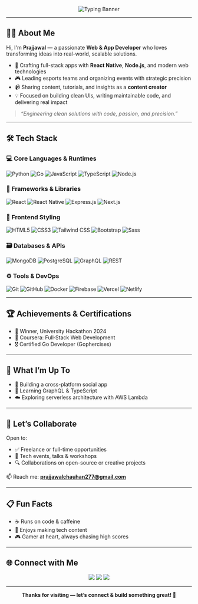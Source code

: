 <!-- 🔥 Typing Banner -->
<p align="center">
  <img src="https://readme-typing-svg.demolab.com?font=Fira+Code&weight=500&size=24&duration=4000&pause=1000&color=00BFFF&center=true&vCenter=true&width=600&lines=Hi+I'm+Prajjawal+%F0%9F%91%8B;Web+%26+App+Developer;Content+Creator+%7C+Esports+Manager;Delivering+Impact+with+Code" alt="Typing Banner" />
</p>

---

## 👨‍💻 About Me

Hi, I'm **Prajjawal** — a passionate **Web & App Developer** who loves transforming ideas into real-world, scalable solutions.

- 🚀 Crafting full-stack apps with **React Native**, **Node.js**, and modern web technologies  
- 🎮 Leading esports teams and organizing events with strategic precision  
- 📹 Sharing content, tutorials, and insights as a **content creator**  
- 💡 Focused on building clean UIs, writing maintainable code, and delivering real impact

> _“Engineering clean solutions with code, passion, and precision.”_

---

## 🛠 Tech Stack

### 💻 Core Languages & Runtimes
![Python](https://img.shields.io/badge/Python-3776AB?style=for-the-badge&logo=python&logoColor=white)
![Go](https://img.shields.io/badge/Go-00ADD8?style=for-the-badge&logo=go&logoColor=white)
![JavaScript](https://img.shields.io/badge/JavaScript-F7DF1E?style=for-the-badge&logo=javascript&logoColor=black)
![TypeScript](https://img.shields.io/badge/TypeScript-3178C6?style=for-the-badge&logo=typescript&logoColor=white)
![Node.js](https://img.shields.io/badge/Node.js-339933?style=for-the-badge&logo=nodedotjs&logoColor=white)

### 🧩 Frameworks & Libraries
![React](https://img.shields.io/badge/React-20232A?style=for-the-badge&logo=react&logoColor=61DAFB)
![React Native](https://img.shields.io/badge/React_Native-20232A?style=for-the-badge&logo=react&logoColor=61DAFB)
![Express.js](https://img.shields.io/badge/Express.js-000000?style=for-the-badge&logo=express&logoColor=white)
![Next.js](https://img.shields.io/badge/Next.js-000000?style=for-the-badge&logo=next.js&logoColor=white)

### 🎨 Frontend Styling
![HTML5](https://img.shields.io/badge/HTML5-E34F26?style=for-the-badge&logo=html5&logoColor=white)
![CSS3](https://img.shields.io/badge/CSS3-1572B6?style=for-the-badge&logo=css3&logoColor=white)
![Tailwind CSS](https://img.shields.io/badge/Tailwind_CSS-06B6D4?style=for-the-badge&logo=tailwind-css&logoColor=white)
![Bootstrap](https://img.shields.io/badge/Bootstrap-563D7C?style=for-the-badge&logo=bootstrap&logoColor=white)
![Sass](https://img.shields.io/badge/Sass-CC6699?style=for-the-badge&logo=sass&logoColor=white)

### 🗃️ Databases & APIs
![MongoDB](https://img.shields.io/badge/MongoDB-4EA94B?style=for-the-badge&logo=mongodb&logoColor=white)
![PostgreSQL](https://img.shields.io/badge/PostgreSQL-4169E1?style=for-the-badge&logo=postgresql&logoColor=white)
![GraphQL](https://img.shields.io/badge/GraphQL-E10098?style=for-the-badge&logo=graphql&logoColor=white)
![REST](https://img.shields.io/badge/REST-API-005571?style=for-the-badge)

### ⚙️ Tools & DevOps
![Git](https://img.shields.io/badge/Git-F05032?style=for-the-badge&logo=git&logoColor=white)
![GitHub](https://img.shields.io/badge/GitHub-181717?style=for-the-badge&logo=github&logoColor=white)
![Docker](https://img.shields.io/badge/Docker-2496ED?style=for-the-badge&logo=docker&logoColor=white)
![Firebase](https://img.shields.io/badge/Firebase-FFCA28?style=for-the-badge&logo=firebase&logoColor=black)
![Vercel](https://img.shields.io/badge/Vercel-000?style=for-the-badge&logo=vercel&logoColor=white)
![Netlify](https://img.shields.io/badge/Netlify-00C7B7?style=for-the-badge&logo=netlify&logoColor=white)

---

## 🏆 Achievements & Certifications

- 🥇 Winner, University Hackathon 2024  
- 📜 Coursera: Full‑Stack Web Development  
- 🎖️ Certified Go Developer (Gophercises)

---

## 💼 What I’m Up To

- 🚧 Building a cross-platform social app  
- 📖 Learning GraphQL & TypeScript  
- ☁️ Exploring serverless architecture with AWS Lambda

---

## 💌 Let’s Collaborate

Open to:
- ✅ Freelance or full-time opportunities  
- 🤝 Tech events, talks & workshops  
- 🔍 Collaborations on open-source or creative projects

📫 Reach me: **prajjawalchauhan277@gmail.com**

---

## 📋 Fun Facts

- ☕ Runs on code & caffeine  
- 🎥 Enjoys making tech content  
- 🎮 Gamer at heart, always chasing high scores

---

## 🌐 Connect with Me

<p align="center">
  <a href="https://www.linkedin.com/in/prajjawal-chauhan2005/"><img src="https://img.shields.io/badge/LinkedIn-0077B5?style=for-the-badge&logo=linkedin&logoColor=white" /></a>
  <a href="https://x.com/IAmPrajjawal_"><img src="https://img.shields.io/badge/Twitter-1DA1F2?style=for-the-badge&logo=twitter&logoColor=white" /></a>
  <a href="mailto:prajjawalchauhan277@gmail.com"><img src="https://img.shields.io/badge/Gmail-D14836?style=for-the-badge&logo=gmail&logoColor=white" /></a>
</p>

---

<p align="center">
  <b>Thanks for visiting — let’s connect & build something great! 🚀</b>
</p>
